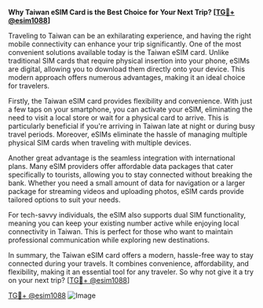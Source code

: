 **Why Taiwan eSIM Card is the Best Choice for Your Next Trip? [[TG💪+ @esim1088](https://t.me/s/esim1088)]**

Traveling to Taiwan can be an exhilarating experience, and having the right mobile connectivity can enhance your trip significantly. One of the most convenient solutions available today is the Taiwan eSIM card. Unlike traditional SIM cards that require physical insertion into your phone, eSIMs are digital, allowing you to download them directly onto your device. This modern approach offers numerous advantages, making it an ideal choice for travelers.

Firstly, the Taiwan eSIM card provides flexibility and convenience. With just a few taps on your smartphone, you can activate your eSIM, eliminating the need to visit a local store or wait for a physical card to arrive. This is particularly beneficial if you're arriving in Taiwan late at night or during busy travel periods. Moreover, eSIMs eliminate the hassle of managing multiple physical SIM cards when traveling with multiple devices.

Another great advantage is the seamless integration with international plans. Many eSIM providers offer affordable data packages that cater specifically to tourists, allowing you to stay connected without breaking the bank. Whether you need a small amount of data for navigation or a larger package for streaming videos and uploading photos, eSIM cards provide tailored options to suit your needs.

For tech-savvy individuals, the eSIM also supports dual SIM functionality, meaning you can keep your existing number active while enjoying local connectivity in Taiwan. This is perfect for those who want to maintain professional communication while exploring new destinations.

In summary, the Taiwan eSIM card offers a modern, hassle-free way to stay connected during your travels. It combines convenience, affordability, and flexibility, making it an essential tool for any traveler. So why not give it a try on your next trip? [[TG💪+ @esim1088](https://t.me/s/esim1088)]

[TG💪+ @esim1088](https://t.me/s/esim1088) ![Image](https://i.postimg.cc/Y0z9fWf4/image.png)